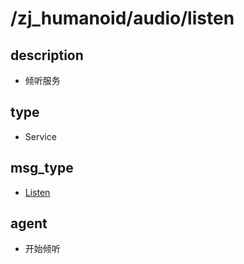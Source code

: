 # /zj_humanoid/audio/listen

## description
- 倾听服务

## type
- Service

## msg_type
- [Listen](../../../zj_humanoid_types.md#Listen)

## agent
- 开始倾听

